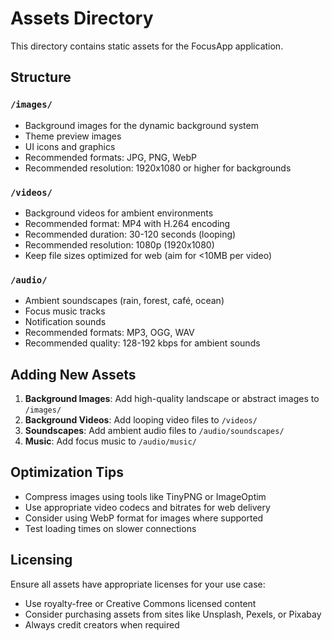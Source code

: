 # Assets Directory

This directory contains static assets for the FocusApp application.

## Structure

### `/images/`
- Background images for the dynamic background system
- Theme preview images
- UI icons and graphics
- Recommended formats: JPG, PNG, WebP
- Recommended resolution: 1920x1080 or higher for backgrounds

### `/videos/`
- Background videos for ambient environments
- Recommended format: MP4 with H.264 encoding
- Recommended duration: 30-120 seconds (looping)
- Recommended resolution: 1080p (1920x1080)
- Keep file sizes optimized for web (aim for <10MB per video)

### `/audio/`
- Ambient soundscapes (rain, forest, café, ocean)
- Focus music tracks
- Notification sounds
- Recommended formats: MP3, OGG, WAV
- Recommended quality: 128-192 kbps for ambient sounds

## Adding New Assets

1. **Background Images**: Add high-quality landscape or abstract images to `/images/`
2. **Background Videos**: Add looping video files to `/videos/`
3. **Soundscapes**: Add ambient audio files to `/audio/soundscapes/`
4. **Music**: Add focus music to `/audio/music/`

## Optimization Tips

- Compress images using tools like TinyPNG or ImageOptim
- Use appropriate video codecs and bitrates for web delivery
- Consider using WebP format for images where supported
- Test loading times on slower connections

## Licensing

Ensure all assets have appropriate licenses for your use case:
- Use royalty-free or Creative Commons licensed content
- Consider purchasing assets from sites like Unsplash, Pexels, or Pixabay
- Always credit creators when required